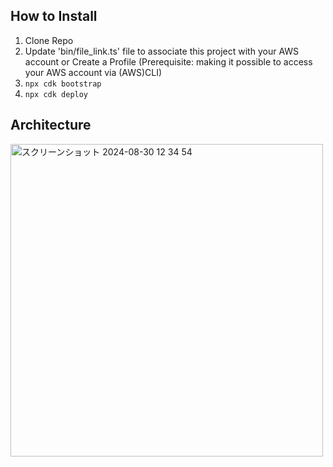 ## How to Install
1. Clone Repo
2. Update 'bin/file_link.ts' file to associate this project with your AWS account or Create a Profile (Prerequisite: making it possible to access your AWS account via (AWS)CLI)
3. ```npx cdk bootstrap```
4. ```npx cdk deploy```

## Architecture
<img width="500" alt="スクリーンショット 2024-08-30 12 34 54" src="https://github.com/user-attachments/assets/99d44e34-00f4-47bc-b147-d056a2828895">
